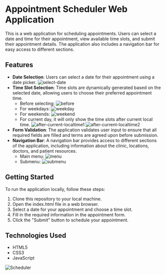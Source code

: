 # Appointment Scheduler Web Application

This is a web application for scheduling appointments. Users can select a date and time for their appointment, view available time slots, and submit their appointment details. The application also includes a navigation bar for easy access to different sections.

## Features
- <strong>Date Selection</strong>: Users can select a date for their appointment using a date picker. 
![select-date](.src/images/select-date.png) 
- <strong>Time Slot Selection</strong>: Time slots are dynamically generated based on the selected date, allowing users to choose their preferred appointment time. 
    - Before selecting: 
    ![before](.src/images/before.png)
    - For weekdays: 
    ![weekday](.src/images/weekday.png)
    - For weekends:
    ![weekend](.src/images/weekend.png)
    - For current day, it will only show the time slots after current local time. 
    ![after-current-localtime1](.src/images/after-current-localtime1.png) 
    ![after-current-localtime2](.src/images/after-current-localtime2.png) 
- <strong>Form Validation</strong>: The application validates user input to ensure that all required fields are filled and terms are agreed upon before submission.
- <strong>Navigation Bar</strong>: A navigation bar provides access to different sections of the application, including information about the clinic, locations, doctors, and patient resources.
    - Main menu: 
    ![menu](.src/images/menu.png) 
    - Submenu: 
    ![submenu](.src/images/submenu.png)

## Getting Started
To run the application locally, follow these steps:
1. Clone this repository to your local machine.
2. Open the index.html file in a web browser.
3. Select a date for your appointment and choose a time slot.
4. Fill in the required information in the appointment form.
5. Click the "Submit" button to schedule your appointment.

## Technologies Used
- HTML5
- CSS3
- JavaScript

![Scheduler](.src/images/Scheduler.png)